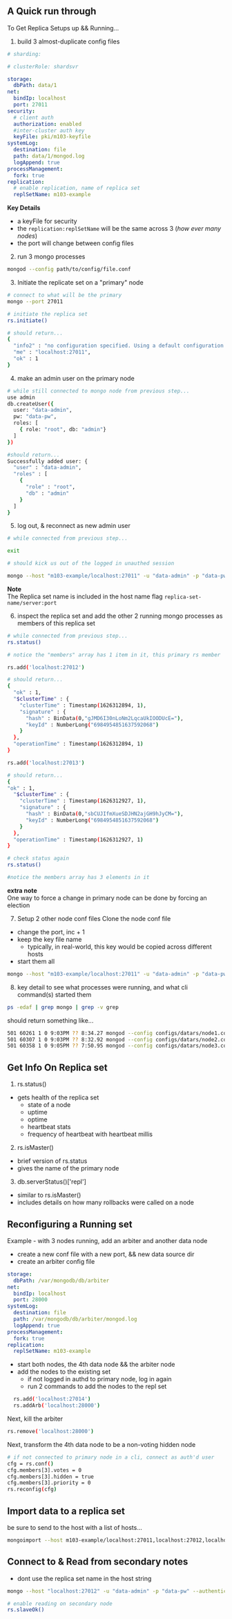 ## A Quick run through
To Get Replica Setups up && Running...
1. build 3 almost-duplicate config files
```yaml
# sharding:

# clusterRole: shardsvr

storage:
  dbPath: data/1
net:
  bindIp: localhost
  port: 27011
security:
  # client auth
  authorization: enabled
  #inter-cluster auth key
  keyFile: pki/m103-keyfile
systemLog:
  destination: file
  path: data/1/mongod.log
  logAppend: true
processManagement:
  fork: true
replication:
  # enable replication, name of replica set
  replSetName: m103-example
```
**Key Details**  
- a keyFile for security
- the `replication:replSetName` will be the same across 3 (_how ever many nodes_)
- the port will change between config files
2. run 3 mongo processes
```bash
mongod --config path/to/config/file.conf
```
3. Initiate the replicate set on a "primary" node
```bash
# connect to what will be the primary
mongo --port 27011

# initiate the replica set
rs.initiate()

# should return...
{
  "info2" : "no configuration specified. Using a default configuration for the set",
  "me" : "localhost:27011",
  "ok" : 1
}
```

4. make an admin user on the primary node
```bash
# while still connected to mongo node from previous step...
use admin
db.createUser({
  user: "data-admin",
  pw: "data-pw",
  roles: [
    { role: "root", db: "admin"}
  ]
})

#should return...
Successfully added user: {
  "user" : "data-admin",
  "roles" : [
    {
      "role" : "root",
      "db" : "admin"
    }
  ]
}
```

5. log out, & reconnect as new admin user
```bash
# while connected from previous step...

exit

# should kick us out of the logged in unauthed session

mongo --host "m103-example/localhost:27011" -u "data-admin" -p "data-pw" --authenticationDatabase "admin"
```
**Note**  
The Replica set name is included in the host name flag `replica-set-name/server:port`

6. inspect the replica set and add the other 2 running mongo processes as members of this replica set
```bash
# while connected from previous step...
rs.status()

# notice the "members" array has 1 item in it, this primary rs member

rs.add('localhost:27012')

# should return...
{
  "ok" : 1,
  "$clusterTime" : {
    "clusterTime" : Timestamp(1626312894, 1),
    "signature" : {
      "hash" : BinData(0,"gJMD6I30nLoNm2LqcaUkIOODUcE="),
      "keyId" : NumberLong("6984954851637592068")
    }
  },
  "operationTime" : Timestamp(1626312894, 1)
}

rs.add('localhost:27013')

# should return...
{
"ok" : 1,
  "$clusterTime" : {
    "clusterTime" : Timestamp(1626312927, 1),
    "signature" : {
      "hash" : BinData(0,"sbCUJIfmXueSDJHN2ajGH9hJyCM="),
      "keyId" : NumberLong("6984954851637592068")
    }
  },
  "operationTime" : Timestamp(1626312927, 1)
}

# check status again
rs.status()

#notice the members array has 3 elements in it
```

**extra note**  
One way to force a change in primary node can be done by forcing an election  

7. Setup 2 other node conf files
Clone the node conf file
- change the port, inc + 1
- keep the key file name 
  - typically, in real-world, this key would be copied across different hosts
- start them all
```bash
mongo --host "m103-example/localhost:27011" -u "data-admin" -p "data-pw" --authenticationDatabase "admin"
```
8. key detail to see what processes were running, and what cli command(s) started them
```bash
ps -edaf | grep mongo | grep -v grep
```
should return something like...
```bash
501 60261 1 0 9:03PM ?? 8:34.27 mongod --config configs/datars/node1.conf
501 60307 1 0 9:03PM ?? 8:32.92 mongod --config configs/datars/node2.conf
501 60358 1 0 9:05PM ?? 7:50.95 mongod --config configs/datars/node3.conf
```


## Get Info On Replica set
1. rs.status()
- gets health of the replica set
  - state of a node
  - uptime
  - optime
  - heartbeat stats
  - frequency of heartbeat with heartbeat millis
2. rs.isMaster()
  - brief version of rs.status
  - gives the name of the primary node
3. db.serverStatus()['repl']
  - similar to rs.isMaster()
  - includes details on how many rollbacks were called on a node

  ## Reconfiguring a Running set
  Example - with 3 nodes running, add an arbiter and another data node
  - create a new conf file with a new port, && new data source dir
  - create an arbiter config file
```yaml
storage:
  dbPath: /var/mongodb/db/arbiter
net:
  bindIp: localhost
  port: 28000
systemLog:
  destination: file
  path: /var/mongodb/db/arbiter/mongod.log
  logAppend: true
processManagement:
  fork: true
replication:
  replSetName: m103-example
```
- start both nodes, the 4th data node && the arbiter node
- add the nodes to the existing set
  - if not logged in authd to primary node, log in again
  - run 2 commands to add the nodes to the repl set
```bash
  rs.add('localhost:27014')
  rs.addArb('localhost:28000')
```
Next, kill the arbiter
```bash
rs.remove('localhost:28000')
```
Next, transform the 4th data node to be a non-voting hidden node
```bash
# if not connected to primary node in a cli, connect as auth'd user
cfg = rs.conf()
cfg.members[3].votes = 0
cfg.members[3].hidden = true
cfg.members[3].priority = 0
rs.reconfig(cfg)
```
## Import data to a replica set
be sure to send to the host with a list of hosts...
```bash
mongoimport --host m103-example/localhost:27011,localhost:27012,localhost:27013 -u "data-admin" -p "data-pw" --authenticationDatabase "admin" --db warehouse --collection products --file products.json
```

## Connect to & Read from secondary notes
- dont use the replica set name in the host string
```bash
mongo --host "localhost:27012" -u "data-admin" -p "data-pw" --authenticationDatabase "admin"

# enable reading on secondary node
rs.slaveOk()


```
